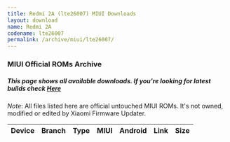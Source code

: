```yaml
---
title: Redmi 2A (lte26007) MIUI Downloads
layout: download
name: Redmi 2A
codename: lte26007
permalink: /archive/miui/lte26007/
---
```

### MIUI Official ROMs Archive
##### This page shows all available downloads. If you're looking for latest builds check [Here](/miui/lte26007/)
*Note*: All files listed here are official untouched MIUI ROMs. It's not owned, modified or edited by Xiaomi Firmware Updater.


<div class="table-responsive-md" id="table-wrapper">
<table id="firmware" class="compact table table-striped table-hover table-sm">
    <thead class="thead-dark">
        <tr>
            <th>Device</th>
            <th>Branch</th>
            <th>Type</th>
            <th>MIUI</th>
            <th>Android</th>
            <th>Link</th>
            <th>Size</th>
        </tr>
    </thead>
    <script>loadMiuiDownloads('lte26007')</script>
</table>
</div>



